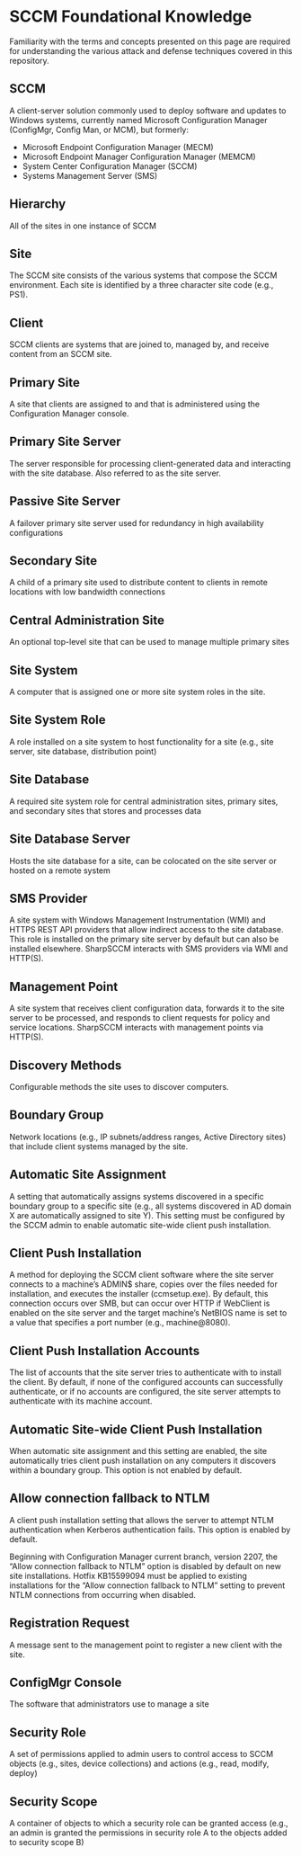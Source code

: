 # SCCM Foundational Knowledge
Familiarity with the terms and concepts presented on this page are required for understanding the various attack and defense techniques covered in this repository.

## SCCM
A client-server solution commonly used to deploy software and updates to Windows systems, currently named Microsoft Configuration Manager (ConfigMgr, Config Man, or MCM), but formerly:
- Microsoft Endpoint Configuration Manager (MECM)
- Microsoft Endpoint Manager Configuration Manager (MEMCM)
- System Center Configuration Manager (SCCM)
- Systems Management Server (SMS)

## Hierarchy
All of the sites in one instance of SCCM

## Site
The SCCM site consists of the various systems that compose the SCCM environment. Each site is identified by a three character site code (e.g., PS1).

## Client
SCCM clients are systems that are joined to, managed by, and receive content from an SCCM site.

## Primary Site
A site that clients are assigned to and that is administered using the Configuration Manager console.

## Primary Site Server
The server responsible for processing client-generated data and interacting with the site database. Also referred to as the site server.

## Passive Site Server

A failover primary site server used for redundancy in high availability configurations

## Secondary Site
A child of a primary site used to distribute content to clients in remote locations with low bandwidth connections

## Central Administration Site
An optional top-level site that can be used to manage multiple primary sites

## Site System
A computer that is assigned one or more site system roles in the site.

## Site System Role
A role installed on a site system to host functionality for a site (e.g., site server, site database, distribution point)

## Site Database
A required site system role for central administration sites, primary sites, and secondary sites that stores and processes data

## Site Database Server
Hosts the site database for a site, can be colocated on the site server or hosted on a remote system

## SMS Provider
A site system with Windows Management Instrumentation (WMI) and HTTPS REST API providers that allow indirect access to the site database. This role is installed on the primary site server by default but can also be installed elsewhere. SharpSCCM interacts with SMS providers via WMI and HTTP(S).

## Management Point
A site system that receives client configuration data, forwards it to the site server to be processed, and responds to client requests for policy and service locations. SharpSCCM interacts with management points via HTTP(S).

## Discovery Methods
Configurable methods the site uses to discover computers.

## Boundary Group
Network locations (e.g., IP subnets/address ranges, Active Directory sites) that include client systems managed by the site.

## Automatic Site Assignment
A setting that automatically assigns systems discovered in a specific boundary group to a specific site (e.g., all systems discovered in AD domain X are automatically assigned to site Y). This setting must be configured by the SCCM admin to enable automatic site-wide client push installation.

## Client Push Installation
A method for deploying the SCCM client software where the site server connects to a machine’s ADMIN$ share, copies over the files needed for installation, and executes the installer (ccmsetup.exe). By default, this connection occurs over SMB, but can occur over HTTP if WebClient is enabled on the site server and the target machine’s NetBIOS name is set to a value that specifies a port number (e.g., machine@8080).

## Client Push Installation Accounts
The list of accounts that the site server tries to authenticate with to install the client. By default, if none of the configured accounts can successfully authenticate, or if no accounts are configured, the site server attempts to authenticate with its machine account.

## Automatic Site-wide Client Push Installation
When automatic site assignment and this setting are enabled, the site automatically tries client push installation on any computers it discovers within a boundary group. This option is not enabled by default.

## Allow connection fallback to NTLM
A client push installation setting that allows the server to attempt NTLM authentication when Kerberos authentication fails. This option is enabled by default.

Beginning with Configuration Manager current branch, version 2207, the “Allow connection fallback to NTLM” option is disabled by default on new site installations. Hotfix KB15599094 must be applied to existing installations for the “Allow connection fallback to NTLM” setting to prevent NTLM connections from occurring when disabled.

## Registration Request
A message sent to the management point to register a new client with the site.

## ConfigMgr Console
The software that administrators use to manage a site

## Security Role
A set of permissions applied to admin users to control access to SCCM objects (e.g., sites, device collections) and actions (e.g., read, modify, deploy)

## Security Scope
A container of objects to which a security role can be granted access (e.g., an admin is granted the permissions in security role A to the objects added to security scope B)